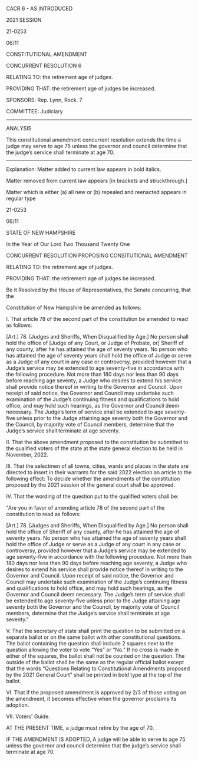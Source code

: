  CACR 6 - AS INTRODUCED

 

 

2021 SESSION

 21-0253

 06/11

 

CONSTITUTIONAL AMENDMENT

CONCURRENT RESOLUTION 6

 

RELATING TO: the retirement age of judges.

 

PROVIDING THAT: the retirement age of judges be increased.

 

SPONSORS: Rep. Lynn, Rock. 7

 

COMMITTEE: Judiciary

 

-----------------------------------------------------------------

 

ANALYSIS

 

 This constitutional amendment concurrent resolution extends the time a judge may serve to age 75 unless the governor and council determine that the judge’s service shall terminate at age 70.

 

- - - - - - - - - - - - - - - - - - - - - - - - - - - - - - - - - - - - - - - - - - - - - - - - - - - - - - - - - - - - - - - - - - - - - - - - - - - 

 

Explanation: Matter added to current law appears in bold italics.

 Matter removed from current law appears [in brackets and struckthrough.]

 Matter which is either (a) all new or (b) repealed and reenacted appears in regular type

 

 21-0253

 06/11

STATE OF NEW HAMPSHIRE

 

In the Year of Our Lord Two Thousand Twenty One

 

CONCURRENT RESOLUTION PROPOSING CONSITUTIONAL AMENDMENT

 

RELATING TO: the retirement age of judges.

 

 

PROVIDING THAT: the retirement age of judges be increased.

 

 

Be it Resolved by the House of Representatives, the Senate concurring, that the

Constitution of New Hampshire be amended as follows:

 

 I. That article 78 of the second part of the constitution be amended to read as follows:

 [Art.] 78. [Judges and Sheriffs, When Disqualified by Age.] No person shall hold the office of [Judge of any Court, or Judge of Probate, or] Sheriff of any county, after he has attained the age of seventy years. No person who has attained the age of seventy years shall hold the office of Judge or serve as a Judge of any court in any case or controversy, provided however that a Judge’s service may be extended to age seventy-five in accordance with the following procedure. Not more than 180 days nor less than 90 days before reaching age seventy, a Judge who desires to extend his service shall provide notice thereof in writing to the Governor and Council. Upon receipt of said notice, the Governor and Council may undertake such examination of the Judge’s continuing fitness and qualifications to hold office, and may hold such hearings, as the Governor and Council deem necessary. The Judge’s term of service shall be extended to age seventy-five unless prior to the Judge attaining age seventy both the Governor and the Council, by majority vote of Council members, determine that the Judge’s service shall terminate at age seventy.

 II. That the above amendment proposed to the constitution be submitted to the qualified voters of the state at the state general election to be held in November, 2022.

 III. That the selectmen of all towns, cities, wards and places in the state are directed to insert in their warrants for the said 2022 election an article to the following effect: To decide whether the amendments of the constitution proposed by the 2021 session of the general court shall be approved.

 IV. That the wording of the question put to the qualified voters shall be:

"Are you in favor of amending article 78 of the second part of the constitution to read as follows:

 [Art.] 78. [Judges and Sheriffs, When Disqualified by Age.] No person shall hold the office of Sheriff of any county, after he has attained the age of seventy years. No person who has attained the age of seventy years shall hold the office of Judge or serve as a Judge of any court in any case or controversy, provided however that a Judge’s service may be extended to age seventy-five in accordance with the following procedure. Not more than 180 days nor less than 90 days before reaching age seventy, a Judge who desires to extend his service shall provide notice thereof in writing to the Governor and Council. Upon receipt of said notice, the Governor and Council may undertake such examination of the Judge’s continuing fitness and qualifications to hold office, and may hold such hearings, as the Governor and Council deem necessary. The Judge’s term of service shall be extended to age seventy-five unless prior to the Judge attaining age seventy both the Governor and the Council, by majority vote of Council members, determine that the Judge’s service shall terminate at age seventy."

 V. That the secretary of state shall print the question to be submitted on a separate ballot or on the same ballot with other constitutional questions. The ballot containing the question shall include 2 squares next to the question allowing the voter to vote “Yes” or “No.” If no cross is made in either of the squares, the ballot shall not be counted on the question. The outside of the ballot shall be the same as the regular official ballot except that the words “Questions Relating to Constitutional Amendments proposed by the 2021 General Court” shall be printed in bold type at the top of the ballot. 

 VI. That if the proposed amendment is approved by 2/3 of those voting on the amendment, it becomes effective when the governor proclaims its adoption.

 VII. Voters' Guide.

 AT THE PRESENT TIME, a judge must retire by the age of 70.

 IF THE AMENDMENT IS ADOPTED, A judge will be able to serve to age 75 unless the governor and council determine that the judge’s service shall terminate at age 70.

